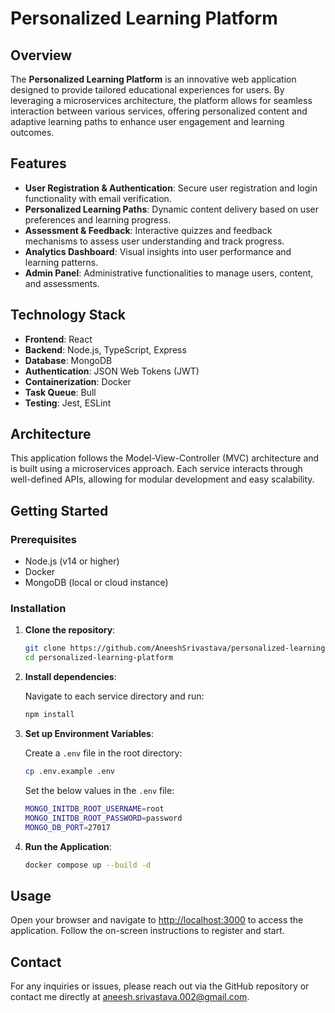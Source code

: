 # Personalized Learning Platform

## Overview

The **Personalized Learning Platform** is an innovative web application designed to provide tailored educational experiences for users. By leveraging a microservices architecture, the platform allows for seamless interaction between various services, offering personalized content and adaptive learning paths to enhance user engagement and learning outcomes.

## Features

- **User Registration & Authentication**: Secure user registration and login functionality with email verification.
- **Personalized Learning Paths**: Dynamic content delivery based on user preferences and learning progress.
- **Assessment & Feedback**: Interactive quizzes and feedback mechanisms to assess user understanding and track progress.
- **Analytics Dashboard**: Visual insights into user performance and learning patterns.
- **Admin Panel**: Administrative functionalities to manage users, content, and assessments.

## Technology Stack

- **Frontend**: React
- **Backend**: Node.js, TypeScript, Express
- **Database**: MongoDB
- **Authentication**: JSON Web Tokens (JWT)
- **Containerization**: Docker
- **Task Queue**: Bull
- **Testing**: Jest, ESLint

## Architecture

This application follows the Model-View-Controller (MVC) architecture and is built using a microservices approach. Each service interacts through well-defined APIs, allowing for modular development and easy scalability.

## Getting Started

### Prerequisites

- Node.js (v14 or higher)
- Docker
- MongoDB (local or cloud instance)

### Installation

1. **Clone the repository**:

   ```bash
   git clone https://github.com/AneeshSrivastava/personalized-learning-platform.git
   cd personalized-learning-platform
   ```

2. **Install dependencies**:

   Navigate to each service directory and run:

   ```bash
   npm install
   ```

3. **Set up Environment Variables**:

   Create a `.env` file in the root directory:

   ```bash
   cp .env.example .env
   ```

   Set the below values in the `.env` file:

   ```bash
   MONGO_INITDB_ROOT_USERNAME=root
   MONGO_INITDB_ROOT_PASSWORD=password
   MONGO_DB_PORT=27017
   ```

4. **Run the Application**:

   ```bash
   docker compose up --build -d
   ```

## Usage

Open your browser and navigate to [http://localhost:3000](http://localhost:3000) to access the application. Follow the on-screen instructions to register and start.

## Contact

For any inquiries or issues, please reach out via the GitHub repository or contact me directly at aneesh.srivastava.002@gmail.com.
